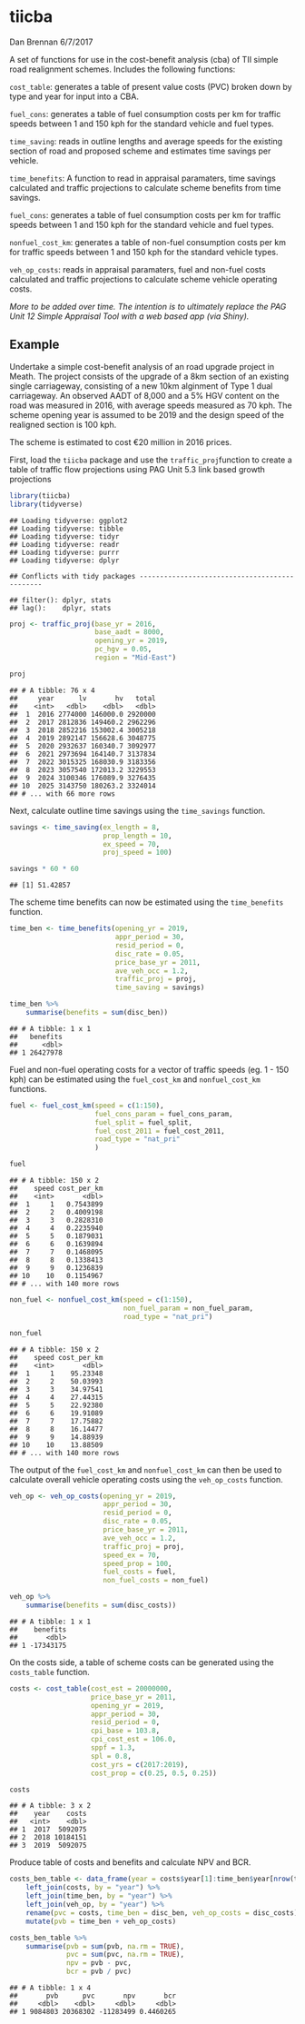 tiicba
================
Dan Brennan
6/7/2017

A set of functions for use in the cost-benefit analysis (cba) of TII simple road realignment schemes. Includes the following functions:

`cost_table`: generates a table of present value costs (PVC) broken down by type and year for input into a CBA.

`fuel_cons`: generates a table of fuel consumption costs per km for traffic speeds between 1 and 150 kph for the standard vehicle and fuel types.

`time_saving`: reads in outline lengths and average speeds for the existing section of road and proposed scheme and estimates time savings per vehicle.

`time_benefits`: A function to read in appraisal paramaters, time savings calculated and traffic projections to calculate scheme benefits from time savings.

`fuel_cons`: generates a table of fuel consumption costs per km for traffic speeds between 1 and 150 kph for the standard vehicle and fuel types.

`nonfuel_cost_km`: generates a table of non-fuel consumption costs per km for traffic speeds between 1 and 150 kph for the standard vehicle types.

`veh_op_costs`: reads in appraisal paramaters, fuel and non-fuel costs calculated and traffic projections to calculate scheme vehicle operating costs.

*More to be added over time. The intention is to ultimately replace the PAG Unit 12 Simple Appraisal Tool with a web based app (via Shiny).*

Example
-------

Undertake a simple cost-benefit analysis of an road upgrade project in Meath. The project consists of the upgrade of a 8km section of an existing single carriageway, consisting of a new 10km alginment of Type 1 dual carriageway. An observed AADT of 8,000 and a 5% HGV content on the road was measured in 2016, with average speeds measured as 70 kph. The scheme opening year is assumed to be 2019 and the design speed of the realigned section is 100 kph.

The scheme is estimated to cost €20 million in 2016 prices.

First, load the `tiicba` package and use the `traffic_proj`function to create a table of traffic flow projections using PAG Unit 5.3 link based growth projections

``` r
library(tiicba)
library(tidyverse)
```

    ## Loading tidyverse: ggplot2
    ## Loading tidyverse: tibble
    ## Loading tidyverse: tidyr
    ## Loading tidyverse: readr
    ## Loading tidyverse: purrr
    ## Loading tidyverse: dplyr

    ## Conflicts with tidy packages ----------------------------------------------

    ## filter(): dplyr, stats
    ## lag():    dplyr, stats

``` r
proj <- traffic_proj(base_yr = 2016,
                     base_aadt = 8000,
                     opening_yr = 2019,
                     pc_hgv = 0.05,
                     region = "Mid-East")

proj
```

    ## # A tibble: 76 x 4
    ##     year      lv       hv   total
    ##    <int>   <dbl>    <dbl>   <dbl>
    ##  1  2016 2774000 146000.0 2920000
    ##  2  2017 2812836 149460.2 2962296
    ##  3  2018 2852216 153002.4 3005218
    ##  4  2019 2892147 156628.6 3048775
    ##  5  2020 2932637 160340.7 3092977
    ##  6  2021 2973694 164140.7 3137834
    ##  7  2022 3015325 168030.9 3183356
    ##  8  2023 3057540 172013.2 3229553
    ##  9  2024 3100346 176089.9 3276435
    ## 10  2025 3143750 180263.2 3324014
    ## # ... with 66 more rows

Next, calculate outline time savings using the `time_savings` function.

``` r
savings <- time_saving(ex_length = 8,
                       prop_length = 10,
                       ex_speed = 70,
                       proj_speed = 100)

savings * 60 * 60
```

    ## [1] 51.42857

The scheme time benefits can now be estimated using the `time_benefits` function.

``` r
time_ben <- time_benefits(opening_yr = 2019,
                          appr_period = 30,
                          resid_period = 0,
                          disc_rate = 0.05,
                          price_base_yr = 2011,
                          ave_veh_occ = 1.2,
                          traffic_proj = proj,
                          time_saving = savings)

time_ben %>% 
    summarise(benefits = sum(disc_ben))
```

    ## # A tibble: 1 x 1
    ##   benefits
    ##      <dbl>
    ## 1 26427978

Fuel and non-fuel operating costs for a vector of traffic speeds (eg. 1 - 150 kph) can be estimated using the `fuel_cost_km` and `nonfuel_cost_km` functions.

``` r
fuel <- fuel_cost_km(speed = c(1:150),
                     fuel_cons_param = fuel_cons_param,
                     fuel_split = fuel_split,
                     fuel_cost_2011 = fuel_cost_2011,
                     road_type = "nat_pri"
                     )

fuel
```

    ## # A tibble: 150 x 2
    ##    speed cost_per_km
    ##    <int>       <dbl>
    ##  1     1   0.7543899
    ##  2     2   0.4009198
    ##  3     3   0.2828310
    ##  4     4   0.2235940
    ##  5     5   0.1879031
    ##  6     6   0.1639894
    ##  7     7   0.1468095
    ##  8     8   0.1338413
    ##  9     9   0.1236839
    ## 10    10   0.1154967
    ## # ... with 140 more rows

``` r
non_fuel <- nonfuel_cost_km(speed = c(1:150),
                            non_fuel_param = non_fuel_param,
                            road_type = "nat_pri")

non_fuel
```

    ## # A tibble: 150 x 2
    ##    speed cost_per_km
    ##    <int>       <dbl>
    ##  1     1    95.23348
    ##  2     2    50.03993
    ##  3     3    34.97541
    ##  4     4    27.44315
    ##  5     5    22.92380
    ##  6     6    19.91089
    ##  7     7    17.75882
    ##  8     8    16.14477
    ##  9     9    14.88939
    ## 10    10    13.88509
    ## # ... with 140 more rows

The output of the `fuel_cost_km` and `nonfuel_cost_km` can then be used to calculate overall vehicle operating costs using the `veh_op_costs` function.

``` r
veh_op <- veh_op_costs(opening_yr = 2019,
                       appr_period = 30,
                       resid_period = 0,
                       disc_rate = 0.05,
                       price_base_yr = 2011,
                       ave_veh_occ = 1.2,
                       traffic_proj = proj,
                       speed_ex = 70,
                       speed_prop = 100,
                       fuel_costs = fuel,
                       non_fuel_costs = non_fuel)

veh_op %>% 
    summarise(benefits = sum(disc_costs))
```

    ## # A tibble: 1 x 1
    ##    benefits
    ##       <dbl>
    ## 1 -17343175

On the costs side, a table of scheme costs can be generated using the `costs_table` function.

``` r
costs <- cost_table(cost_est = 20000000,
                    price_base_yr = 2011,
                    opening_yr = 2019,
                    appr_period = 30,
                    resid_period = 0,
                    cpi_base = 103.8,
                    cpi_cost_est = 106.0,
                    sppf = 1.3,
                    spl = 0.8,
                    cost_yrs = c(2017:2019),
                    cost_prop = c(0.25, 0.5, 0.25))

costs
```

    ## # A tibble: 3 x 2
    ##    year    costs
    ##   <int>    <dbl>
    ## 1  2017  5092075
    ## 2  2018 10184151
    ## 3  2019  5092075

Produce table of costs and benefits and calculate NPV and BCR.

``` r
costs_ben_table <- data_frame(year = costs$year[1]:time_ben$year[nrow(time_ben)]) %>% 
    left_join(costs, by = "year") %>% 
    left_join(time_ben, by = "year") %>% 
    left_join(veh_op, by = "year") %>% 
    rename(pvc = costs, time_ben = disc_ben, veh_op_costs = disc_costs) %>% 
    mutate(pvb = time_ben + veh_op_costs)

costs_ben_table %>%
    summarise(pvb = sum(pvb, na.rm = TRUE),
              pvc = sum(pvc, na.rm = TRUE),
              npv = pvb - pvc,
              bcr = pvb / pvc)
```

    ## # A tibble: 1 x 4
    ##       pvb      pvc       npv       bcr
    ##     <dbl>    <dbl>     <dbl>     <dbl>
    ## 1 9084803 20368302 -11283499 0.4460265
